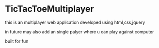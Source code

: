 # TicTacToeMultiplayer

this is an multiplayer web application
developed using html,css,jquery

in future may also add an single palyer where u can play against computer

built for fun
